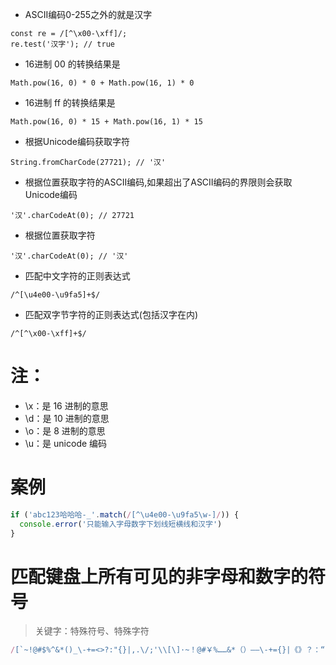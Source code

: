 * ASCII编码0-255之外的就是汉字
```
const re = /[^\x00-\xff]/;
re.test('汉字'); // true
```
* 16进制 00 的转换结果是
```
Math.pow(16, 0) * 0 + Math.pow(16, 1) * 0
```
* 16进制 ff 的转换结果是
```
Math.pow(16, 0) * 15 + Math.pow(16, 1) * 15
```

* 根据Unicode编码获取字符
```
String.fromCharCode(27721); // '汉'
```

* 根据位置获取字符的ASCII编码,如果超出了ASCII编码的界限则会获取Unicode编码
```
'汉'.charCodeAt(0); // 27721
```

* 根据位置获取字符
```
'汉'.charCodeAt(0); // '汉'
```

* 匹配中文字符的正则表达式
```
/^[\u4e00-\u9fa5]+$/
```

* 匹配双字节字符的正则表达式(包括汉字在内)
```
/^[^\x00-\xff]+$/
```

# 注：
* \x：是 16 进制的意思
* \d：是 10 进制的意思
* \o：是 8 进制的意思
* \u：是 unicode 编码

# 案例
```javascript
if ('abc123哈哈哈-_'.match(/[^\u4e00-\u9fa5\w-]/)) {
  console.error('只能输入字母数字下划线短横线和汉字')
}
```

# 匹配键盘上所有可见的非字母和数字的符号
> 关键字：特殊符号、特殊字符
```javascript
/[`~!@#$%^&*()_\-+=<>?:"{}|,.\/;'\\[\]·~！@#￥%……&*（）——\-+={}|《》？：“”【】、；‘'，。、]/ig
```
